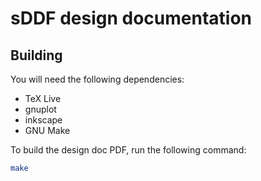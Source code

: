 # sDDF design documentation

## Building

You will need the following dependencies:
* TeX Live
* gnuplot
* inkscape
* GNU Make

To build the design doc PDF, run the following command:
```sh
make
```

